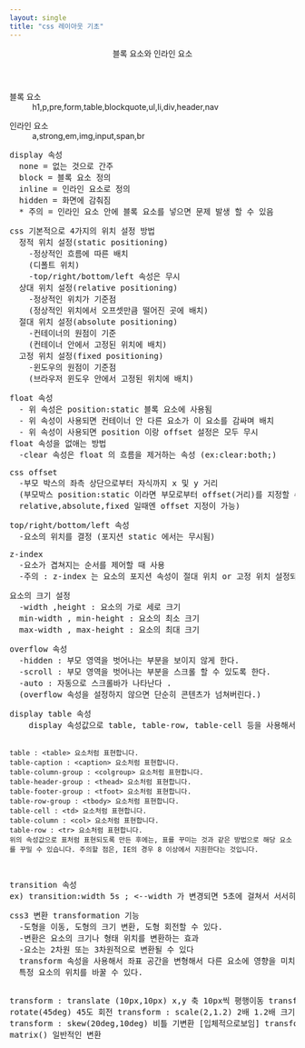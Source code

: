 ```yaml
---
layout: single
title: "css 레이아웃 기초"
---
```


<header>
  <p>블록 요소와 인라인 요소</p>
</header>
<section>
<dl>
  <dt>
    블록 요소
  </dt>
  <dd>
  h1,p,pre,form,table,blockquote,ul,li,div,header,nav
  </dd>
</dl>
</section>
<article>
  <dl>
    <dt>인라인 요소</dt>
    <dd>a,strong,em,img,input,span,br</dd>
  </dl>
</article>
<pre>
display 속성
  none = 없는 것으로 간주
  block = 블록 요소 정의
  inline = 인라인 요소로 정의
  hidden = 화면에 감춰짐
  * 주의 = 인라인 요소 안에 블록 요소를 넣으면 문제 발생 할 수 있음
</pre>
<pre>
css 기본적으로 4가지의 위치 설정 방법
  정적 위치 설정(static positioning)
    -정상적인 흐름에 따른 배치
    (디폴트 위치)
    -top/right/bottom/left 속성은 무시
  상대 위치 설정(relative positioning)
    -정상적인 위치가 기준점
    (정상적인 위치에서 오프셋만큼 떨어진 곳에 배치)
  절대 위치 설정(absolute positioning)
    -컨테이너의 원점이 기준
    (컨테이너 안에서 고정된 위치에 배치)
  고정 위치 설정(fixed positioning)
    -윈도우의 원점이 기준점
    (브라우저 윈도우 안에서 고정된 위치에 배치)
</pre>
<pre>
float 속성
  - 위 속성은 position:static 블록 요소에 사용됨
  - 위 속성이 사용되면 컨테이너 안 다른 요소가 이 요소를 감싸며 배치
  - 위 속성이 사용되면 position 이랑 offset 설정은 모두 무시
float 속성을 없애는 방법
  -clear 속성은 float 의 흐름을 제거하는 속성 (ex:clear:both;)
</pre>
<pre>
css offset
  -부모 박스의 좌측 상단으로부터 자식까지 x 및 y 거리
  (부모박스 position:static 이라면 부모로부터 offset(거리)를 지정할 수 없으며, 
  relative,absolute,fixed 일때엔 offset 지정이 가능)
</pre>
<pre>
top/right/bottom/left 속성
  -요소의 위치를 결정 (포지션 static 에서는 무시됨)
</pre>
<pre>
z-index
  -요소가 겹쳐지는 순서를 제어할 때 사용 
  -주의 : z-index 는 요소의 포지션 속성이 절대 위치 or 고정 위치 설정되어있어야 작동
</pre>
<pre>
요소의 크기 설정
  -width ,height : 요소의 가로 세로 크기
  min-width , min-height : 요소의 최소 크기
  max-width , max-height : 요소의 최대 크기
</pre>
<pre>
overflow 속성
  -hidden : 부모 영역을 벗어나는 부분을 보이지 않게 한다.
  -scroll : 부모 영역을 벗어나는 부분을 스크롤 할 수 있도록 한다.
  -auto : 자동으로 스크롤바가 나타난다 . 
  (overflow 속성을 설정하지 않으면 단순히 콘텐츠가 넘쳐버린다.)
</pre>
<pre>
display table 속성
    display 속성값으로 table, table-row, table-cell 등을 사용해서 요소를 표(table)처럼 표현할 수 있습니다. 표처럼 보이기 위해 사용할 수 있는 속성값들은 다음과 같습니다.

    table : <table> 요소처럼 표현합니다.
    table-caption : <caption> 요소처럼 표현합니다.
    table-column-group : <colgroup> 요소처럼 표현합니다.
    table-header-group : <thead> 요소처럼 표현합니다.
    table-footer-group : <tfoot> 요소처럼 표현합니다.
    table-row-group : <tbody> 요소처럼 표현합니다.
    table-cell : <td> 요소처럼 표현합니다.
    table-column : <col> 요소처럼 표현합니다.
    table-row : <tr> 요소처럼 표현합니다.
    위의 속성값으로 표처럼 표현되도록 만든 후에는, 표를 꾸미는 것과 같은 방법으로 해당 요소를 꾸밀 수 있습니다. 주의할 점은, IE의 경우 8 이상에서 지원한다는 것입니다.

</pre>
<pre>
transition 속성
ex) transition:width 5s ; <--width 가 변경되면 5초에 걸쳐서 서서히 변화하도록 전환 효과를 줌
</pre>
<pre>
css3 변환 transformation 기능
  -도형을 이동, 도형의 크기 변환, 도형 회전할 수 있다.
  -변환은 요소의 크기나 형태 위치를 변환하는 효과
  -요소는 2차원 또는 3차원적으로 변환될 수 있다
  transform 속성을 사용해서 좌표 공간을 변형해서 다른 요소에 영향을 미치지 않고 
  특정 요소의 위치를 바꿀 수 있다.
  
  transform : translate (10px,10px) x,y 축 10px씩 평행이동
  transform : rotate(45deg) 45도 회전
  transform : scale(2,1.2) 2배 1.2배 크기 변환
  transform : skew(20deg,10deg) 비틀 기변환 [입체적으로보임]
  transform : matrix() 일반적인 변환
</pre>

